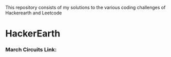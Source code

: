 This repository consists of my solutions to the various coding challenges of Hackerearth and Leetcode

<h1>HackerEarth</h1>
  
<h3>March Circuits Link:</h3>

